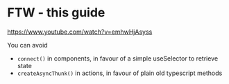 
# FTW - this guide
https://www.youtube.com/watch?v=emhwHjAsyss 

You can avoid
* `connect()` in components, in favour of a simple useSelector to retrieve state
* `createAsyncThunk()` in actions, in favour of plain old typescript methods
